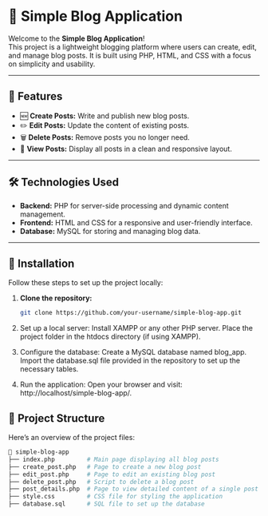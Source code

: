 # 📝 Simple Blog Application

Welcome to the **Simple Blog Application**!  
This project is a lightweight blogging platform where users can create, edit, and manage blog posts. It is built using PHP, HTML, and CSS with a focus on simplicity and usability.

---

## 🌟 Features

- 🆕 **Create Posts:** Write and publish new blog posts.
- ✏️ **Edit Posts:** Update the content of existing posts.
- 🗑️ **Delete Posts:** Remove posts you no longer need.
- 📜 **View Posts:** Display all posts in a clean and responsive layout.

---

## 🛠️ Technologies Used

- **Backend:** PHP for server-side processing and dynamic content management.
- **Frontend:** HTML and CSS for a responsive and user-friendly interface.
- **Database:** MySQL for storing and managing blog data.

---

## 🚀 Installation

Follow these steps to set up the project locally:

1. **Clone the repository:**
   ```bash
   git clone https://github.com/your-username/simple-blog-app.git
    ```
2. Set up a local server:
    Install XAMPP or any other PHP server.
    Place the project folder in the htdocs directory (if using XAMPP).

3. Configure the database:
    Create a MySQL database named blog_app.
    Import the database.sql file provided in the repository to set up the necessary tables.

4. Run the application:
    Open your browser and visit: http://localhost/simple-blog-app/.

## 📂 Project Structure
Here’s an overview of the project files:
```bash
📂 simple-blog-app
├── index.php         # Main page displaying all blog posts
├── create_post.php   # Page to create a new blog post
├── edit_post.php     # Page to edit an existing blog post
├── delete_post.php   # Script to delete a blog post
├── post_details.php  # Page to view detailed content of a single post
├── style.css         # CSS file for styling the application
├── database.sql      # SQL file to set up the database

```
